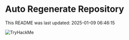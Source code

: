 # Auto Regenerate Repository

This README was last updated: 2025-01-09 06:46:15

 ![TryHackMe](https://tryhackme.com/badge/533634)